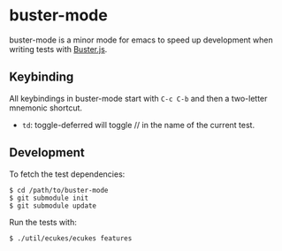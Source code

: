 # buster-mode

buster-mode is a minor mode for emacs to speed up development when writing tests
with [Buster.js](http://busterjs.org).

## Keybinding

All keybindings in buster-mode start with `C-c C-b` and then a two-letter mnemonic shortcut.

* `td`: toggle-deferred will toggle // in the name of the current test.

## Development

To fetch the test dependencies:

    $ cd /path/to/buster-mode
    $ git submodule init
    $ git submodule update

Run the tests with:

    $ ./util/ecukes/ecukes features
